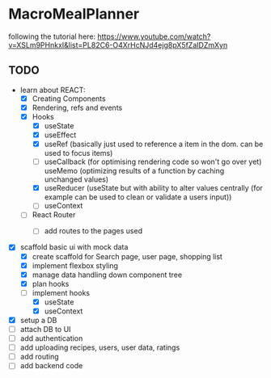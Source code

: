 # MacroMealPlanner
following the tutorial here: https://www.youtube.com/watch?v=XSLm9PHnkxI&list=PL82C6-O4XrHcNJd4ejg8pX5fZaIDZmXyn

## TODO
- learn about REACT:
    - [x] Creating Components
    - [x] Rendering, refs and events
    - [x] Hooks
        - [x] useState
        - [x] useEffect
        - [x] useRef (basically just used to reference a item in the dom. can be used to focus items)
        - [ ] useCallback (for optimising rendering code so won't go over yet) useMemo (optimizing results of a function by caching unchanged values)
        - [x] useReducer (useState but with ability to alter values centrally (for example can be used to clean or validate a users input))
        - [ ] useContext
    - [ ] React Router
        - [ ] add routes to the pages used


- [x] scaffold basic ui with mock data
    - [x] create scaffold for Search page, user page, shopping list
    - [x] implement flexbox styling
    - [x] manage data handling down component tree
    - [x] plan hooks
    - [ ] implement hooks
        - [x] useState
        - [X] useContext
- [x] setup a DB
- [ ] attach DB to UI
- [ ] add authentication
- [ ] add uploading recipes, users, user data, ratings
- [ ] add routing
- [ ] add backend code